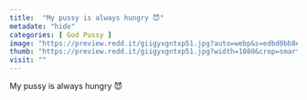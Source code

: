 ```yaml
---
title:  "My pussy is always hungry 😈"
metadate: "hide"
categories: [ God Pussy ]
image: "https://preview.redd.it/giigyxgntxp51.jpg?auto=webp&s=edbd0bb8eda807f281b5723b5b1319b992c89b23"
thumb: "https://preview.redd.it/giigyxgntxp51.jpg?width=1080&crop=smart&auto=webp&s=eee408fa238e9e1e53a96fa0d7787e25d2bdcb23"
visit: ""
---
```

My pussy is always hungry 😈
